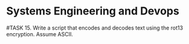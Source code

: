 # Systems Engineering and Devops
#TASK 15.
Write a script that encodes and decodes text using the rot13 encryption. Assume ASCII.
